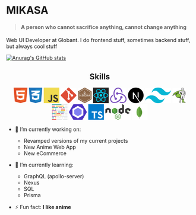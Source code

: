 # MIKASA

> #### A person who cannot sacrifice anything, cannot change anything

Web UI Developer at Globant. I do frontend stuff, sometimes backend stuff, but always cool stuff

[![Anurag's GitHub stats](https://github-readme-stats.vercel.app/api?username=Camilo318&show_icons=true&theme=tokyonight)](https://github.com/anuraghazra/github-readme-stats)

<h2 align='center'>Skills</h2>
<p align="center">
  <img src='https://raw.githubusercontent.com/Camilo318/Camilo318/master/skills/html.svg' height='42px'/>
  <img src='https://raw.githubusercontent.com/Camilo318/Camilo318/master/skills/css.svg' height='42px'/>
  <img src='https://raw.githubusercontent.com/Camilo318/Camilo318/master/skills/javascript.svg' height='42px'/>
  <img src='https://raw.githubusercontent.com/Camilo318/Camilo318/master/skills/git.svg' height='42px'/>
  <img src='https://raw.githubusercontent.com/Camilo318/Camilo318/master/skills/mocha.svg' height='42px'/>
  <img src='https://raw.githubusercontent.com/Camilo318/Camilo318/master/skills/react.svg' height='42px'/>
  <img src='https://raw.githubusercontent.com/Camilo318/Camilo318/master/skills/redux.svg' height='42px'/>
  <img src='https://raw.githubusercontent.com/Camilo318/Camilo318/master/skills/next-js.svg' height='42px'/>
  <img src='https://raw.githubusercontent.com/Camilo318/Camilo318/master/skills/tailwind.svg' height='42px'/>
  <img src='https://raw.githubusercontent.com/Camilo318/Camilo318/master/skills/gsap.svg' height='42px'/>
  <img src='https://raw.githubusercontent.com/Camilo318/Camilo318/master/skills/prettier.svg' height='42px'/>
  <img src='https://raw.githubusercontent.com/Camilo318/Camilo318/master/skills/eslint.svg' height='42px'/>
  <img src='https://raw.githubusercontent.com/Camilo318/Camilo318/master/skills/typescript.svg' height='42px'/>
  <img src='https://raw.githubusercontent.com/Camilo318/Camilo318/master/skills/nodejs.svg' height='42px'/>
  <img src='https://raw.githubusercontent.com/Camilo318/Camilo318/master/skills/mongodb.svg' height='42px'/>
</p>


- 🔭 I’m currently working on:
  - Revamped versions of my current projects
  - New Anime Web App
  - New eCommerce

- 🌱 I’m currently learning:
  - GraphQL (apollo-server)
  - Nexus
  - SQL
  - Prisma

- ⚡ Fun fact: **I like anime**


